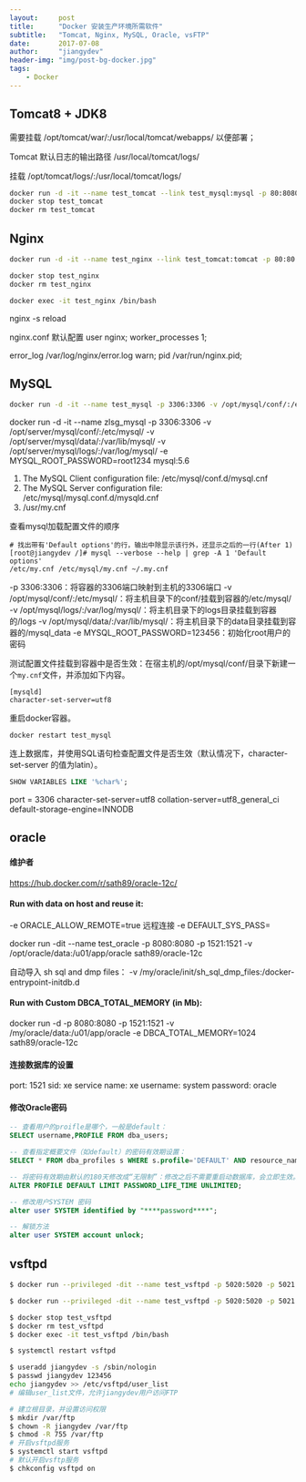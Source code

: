 ```yaml
---
layout:     post
title:      "Docker 安装生产环境所需软件"
subtitle:   "Tomcat, Nginx, MySQL, Oracle, vsFTP"
date:       2017-07-08
author:     "jiangydev"
header-img: "img/post-bg-docker.jpg"
tags:
    - Docker
---
```


## Tomcat8 + JDK8

需要挂载 /opt/tomcat/war/:/usr/local/tomcat/webapps/ 以便部署；

Tomcat 默认日志的输出路径 /usr/local/tomcat/logs/

挂载 /opt/tomcat/logs/:/usr/local/tomcat/logs/

```sh
docker run -d -it --name test_tomcat --link test_mysql:mysql -p 80:8080 -v /opt/tomcat/war/:/usr/local/tomcat/webapps/ -v /opt/tomcat/logs/:/usr/local/tomcat/logs/ jiangydev/tomcat:8.5-jre8
docker stop test_tomcat
docker rm test_tomcat
```


## Nginx

```sh
docker run -d -it --name test_nginx --link test_tomcat:tomcat -p 80:80 --volumes-from test_vsftpd -v /opt/nginx/conf/:/etc/nginx/conf.d/ -v /opt/nginx/www/:/usr/share/nginx/html/ -v /opt/nginx/logs/:/var/log/nginx/ jiangydev/nginx

docker stop test_nginx
docker rm test_nginx

docker exec -it test_nginx /bin/bash
```

nginx -s reload

nginx.conf 默认配置
user  nginx;
worker_processes  1;

error_log  /var/log/nginx/error.log warn;
pid        /var/run/nginx.pid;

## MySQL

```sh
docker run -d -it --name test_mysql -p 3306:3306 -v /opt/mysql/conf/:/etc/mysql/ -v /opt/mysql/data/:/var/lib/mysql/ -v /opt/mysql/logs/:/var/log/mysql/ -e MYSQL_ROOT_PASSWORD=19951218 mysql:5.7
```

docker run -d -it --name zlsg_mysql -p 3306:3306 -v /opt/server/mysql/conf/:/etc/mysql/ -v /opt/server/mysql/data/:/var/lib/mysql/ -v /opt/server/mysql/logs/:/var/log/mysql/ -e MYSQL_ROOT_PASSWORD=root1234 mysql:5.6

1. The MySQL  Client configuration file: /etc/mysql/conf.d/mysql.cnf
2. The MySQL  Server configuration file: /etc/mysql/mysql.conf.d/mysqld.cnf
3. /usr/my.cnf

查看mysql加载配置文件的顺序

```
# 找出带有'Default options'的行，输出中除显示该行外，还显示之后的一行(After 1)
[root@jiangydev /]# mysql --verbose --help | grep -A 1 'Default options'
/etc/my.cnf /etc/mysql/my.cnf ~/.my.cnf
```

-p 3306:3306：将容器的3306端口映射到主机的3306端口
-v /opt/mysql/conf/:/etc/mysql/：将主机目录下的conf/挂载到容器的/etc/mysql/
-v /opt/mysql/logs/:/var/log/mysql/：将主机目录下的logs目录挂载到容器的/logs
-v /opt/mysql/data/:/var/lib/mysql/：将主机目录下的data目录挂载到容器的/mysql_data
-e MYSQL_ROOT_PASSWORD=123456：初始化root用户的密码

测试配置文件挂载到容器中是否生效：在宿主机的/opt/mysql/conf/目录下新建一个`my.cnf`文件，并添加如下内容。

```
[mysqld]  
character-set-server=utf8
```

重启docker容器。
```
docker restart test_mysql
```

连上数据库，并使用SQL语句检查配置文件是否生效（默认情况下，character-set-server 的值为latin）。
```sql
SHOW VARIABLES LIKE '%char%';
```

port = 3306
character-set-server=utf8
collation-server=utf8_general_ci
default-storage-engine=INNODB

## oracle

#### 维护者
https://hub.docker.com/r/sath89/oracle-12c/

#### Run with data on host and reuse it:

-e ORACLE_ALLOW_REMOTE=true 远程连接
-e DEFAULT_SYS_PASS=

docker run -dit --name test_oracle -p 8080:8080 -p 1521:1521 -v /opt/oracle/data:/u01/app/oracle sath89/oracle-12c

自动导入 sh sql and dmp files：
-v /my/oracle/init/sh_sql_dmp_files:/docker-entrypoint-initdb.d

#### Run with Custom DBCA_TOTAL_MEMORY (in Mb):

docker run -d -p 8080:8080 -p 1521:1521 -v /my/oracle/data:/u01/app/oracle -e DBCA_TOTAL_MEMORY=1024 sath89/oracle-12c

#### 连接数据库的设置
port: 1521
sid: xe
service name: xe
username: system
password: oracle

#### 修改Oracle密码

```sql
-- 查看用户的proifle是哪个，一般是default：
SELECT username,PROFILE FROM dba_users;

-- 查看指定概要文件（如default）的密码有效期设置：
SELECT * FROM dba_profiles s WHERE s.profile='DEFAULT' AND resource_name='PASSWORD_LIFE_TIME';

-- 将密码有效期由默认的180天修改成“无限制”：修改之后不需要重启动数据库，会立即生效。
ALTER PROFILE DEFAULT LIMIT PASSWORD_LIFE_TIME UNLIMITED;

-- 修改用户SYSTEM 密码
alter user SYSTEM identified by "****password****";

-- 解锁方法
alter user SYSTEM account unlock;
```

## vsftpd

```sh
$ docker run --privileged -dit --name test_vsftpd -p 5020:5020 -p 5021:5021 -p 50000-50209:50000-50209 -v /opt/nginx/www/:/home/ jiangydev/vsftpd /usr/sbin/init

$ docker run --privileged -dit --name test_vsftpd -p 5020:5020 -p 5021:5021 -p 50000-50209:50000-50209 -v /opt/vsftpd/ftp/:/var/ftp/ -v /opt/vsftpd/home/:/home/ -v /opt/vsftpd/log/:/var/log/ -v /opt/vsftpd/conf/:/etc/vsftpd/ jiangydev/vsftpd /usr/sbin/init

$ docker stop test_vsftpd
$ docker rm test_vsftpd
$ docker exec -it test_vsftpd /bin/bash
```

```sh
$ systemctl restart vsftpd

$ useradd jiangydev -s /sbin/nologin
$ passwd jiangydev 123456
echo jiangydev >> /etc/vsftpd/user_list
# 编辑user_list文件，允许jiangydev用户访问FTP

# 建立根目录，并设置访问权限
$ mkdir /var/ftp
$ chown -R jiangydev /var/ftp
$ chmod -R 755 /var/ftp
# 开启vsftpd服务
$ systemctl start vsftpd
# 默认开启vsftp服务
$ chkconfig vsftpd on
```
